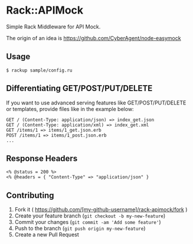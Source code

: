 # Rack::APIMock

Simple Rack Middleware for API Mock.

The origin of an idea is https://github.com/CyberAgent/node-easymock

## Usage

```
$ rackup sample/config.ru
```

## Differentiating GET/POST/PUT/DELETE
If you want to use advanced serving features like GET/POST/PUT/DELETE or templates, provide files like in the example below:

```
GET / (Content-Type: application/json) => index_get.json
GET / (Content-Type: application/xml) => index_get.xml
GET /items/1 => items/1_get.json.erb
POST /items/1 => items/1_post.json.erb
...
```

##  Response Headers

```
<% @status = 200 %>
<% @headers = { "Content-Type" => "application/json" }
```

## Contributing

1. Fork it ( https://github.com/[my-github-username]/rack-apimock/fork )
2. Create your feature branch (`git checkout -b my-new-feature`)
3. Commit your changes (`git commit -am 'Add some feature'`)
4. Push to the branch (`git push origin my-new-feature`)
5. Create a new Pull Request
